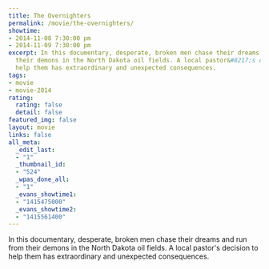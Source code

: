 ```yaml
---
title: The Overnighters
permalink: /movie/the-overnighters/
showtime:
- 2014-11-08 7:30:00 pm
- 2014-11-09 7:30:00 pm
excerpt: In this documentary, desperate, broken men chase their dreams and run from
  their demons in the North Dakota oil fields. A local pastor&#8217;s decision to
  help them has extraordinary and unexpected consequences.
tags:
- movie
- movie-2014
rating:
  rating: false
  detail: false
featured_img: false
layout: movie
links: false
all_meta:
  _edit_last:
  - "1"
  _thumbnail_id:
  - "524"
  _wpas_done_all:
  - "1"
  _evans_showtime1:
  - "1415475000"
  _evans_showtime2:
  - "1415561400"
---
```


In this documentary, desperate, broken men chase their dreams and run from their demons in the North Dakota oil fields. A local pastor's decision to help them has extraordinary and unexpected consequences.